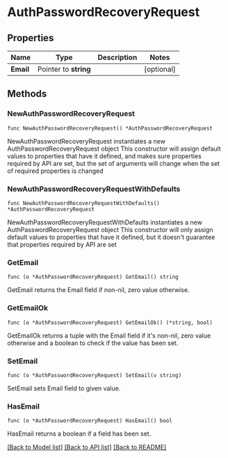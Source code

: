 # AuthPasswordRecoveryRequest

## Properties

Name | Type | Description | Notes
------------ | ------------- | ------------- | -------------
**Email** | Pointer to **string** |  | [optional] 

## Methods

### NewAuthPasswordRecoveryRequest

`func NewAuthPasswordRecoveryRequest() *AuthPasswordRecoveryRequest`

NewAuthPasswordRecoveryRequest instantiates a new AuthPasswordRecoveryRequest object
This constructor will assign default values to properties that have it defined,
and makes sure properties required by API are set, but the set of arguments
will change when the set of required properties is changed

### NewAuthPasswordRecoveryRequestWithDefaults

`func NewAuthPasswordRecoveryRequestWithDefaults() *AuthPasswordRecoveryRequest`

NewAuthPasswordRecoveryRequestWithDefaults instantiates a new AuthPasswordRecoveryRequest object
This constructor will only assign default values to properties that have it defined,
but it doesn't guarantee that properties required by API are set

### GetEmail

`func (o *AuthPasswordRecoveryRequest) GetEmail() string`

GetEmail returns the Email field if non-nil, zero value otherwise.

### GetEmailOk

`func (o *AuthPasswordRecoveryRequest) GetEmailOk() (*string, bool)`

GetEmailOk returns a tuple with the Email field if it's non-nil, zero value otherwise
and a boolean to check if the value has been set.

### SetEmail

`func (o *AuthPasswordRecoveryRequest) SetEmail(v string)`

SetEmail sets Email field to given value.

### HasEmail

`func (o *AuthPasswordRecoveryRequest) HasEmail() bool`

HasEmail returns a boolean if a field has been set.


[[Back to Model list]](../README.md#documentation-for-models) [[Back to API list]](../README.md#documentation-for-api-endpoints) [[Back to README]](../README.md)


